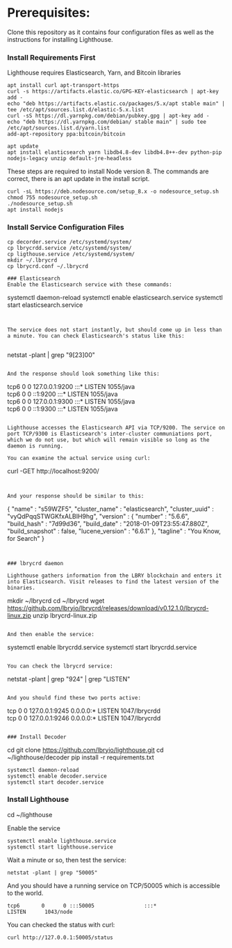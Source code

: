 # Prerequisites:

Clone this repository as it contains four configuration files as well as the instructions for installing Lighthouse.

### Install Requirements First
Lighthouse requires Elasticsearch, Yarn, and Bitcoin libraries

```
apt install curl apt-transport-https
curl -s https://artifacts.elastic.co/GPG-KEY-elasticsearch | apt-key add -
echo "deb https://artifacts.elastic.co/packages/5.x/apt stable main" | tee /etc/apt/sources.list.d/elastic-5.x.list
curl -sS https://dl.yarnpkg.com/debian/pubkey.gpg | apt-key add -
echo "deb https://dl.yarnpkg.com/debian/ stable main" | sudo tee /etc/apt/sources.list.d/yarn.list
add-apt-repository ppa:bitcoin/bitcoin
```

```
apt update
apt install elasticsearch yarn libdb4.8-dev libdb4.8++-dev python-pip nodejs-legacy unzip default-jre-headless
```

These steps are required to install Node version 8. The commands are correct, there is an apt update in the install script.

```
curl -sL https://deb.nodesource.com/setup_8.x -o nodesource_setup.sh
chmod 755 nodesource_setup.sh
./nodesource_setup.sh
apt install nodejs
```

### Install Service Configuration Files

```
cp decorder.service /etc/systemd/system/
cp lbrycrdd.service /etc/systemd/system/
cp ligthouse.service /etc/systemd/system/
mkdir ~/.lbrycrd
cp lbrycrd.conf ~/.lbrycrd

### Elasticsearch
Enable the Elasticsearch service with these commands:

```
systemctl daemon-reload
systemctl enable elasticsearch.service
systemctl start elasticsearch.service
```


The service does not start instantly, but should come up in less than a minute. You can check Elasticsearch's status like this:


```
netstat -plant | grep "9[23]00"
```

And the response should look something like this:

```
tcp6       0      0 127.0.0.1:9200          :::*                    LISTEN      1055/java       
tcp6       0      0 ::1:9200                :::*                    LISTEN      1055/java       
tcp6       0      0 127.0.0.1:9300          :::*                    LISTEN      1055/java       
tcp6       0      0 ::1:9300                :::*                    LISTEN      1055/java   
```

Lighthouse accesses the Elasticsearch API via TCP/9200. The service on port TCP/9300 is Elasticsearch's inter-cluster communiations port, which we do not use, but which will remain visible so long as the daemon is running.

You can examine the actual service using curl:

```
 curl -GET http://localhost:9200/
```


And your response should be similar to this:

```
{
  "name" : "s59WZF5",
  "cluster_name" : "elasticsearch",
  "cluster_uuid" : "vyQdPqqSTWGKfxALBIH9hg",
  "version" : {
   "number" : "5.6.6",
    "build_hash" : "7d99d36",
    "build_date" : "2018-01-09T23:55:47.880Z",
    "build_snapshot" : false,
    "lucene_version" : "6.6.1"
  },
  "tagline" : "You Know, for Search"
}
```


### lbrycrd daemon

Lighthouse gathers information from the LBRY blockchain and enters it into Elasticsearch. Visit releases to find the latest version of the binaries.

```
mkdir ~/lbrycrd
cd ~/lbrycrd
wget https://github.com/lbryio/lbrycrd/releases/download/v0.12.1.0/lbrycrd-linux.zip
unzip lbrycrd-linux.zip
```

And then enable the service:

```
systemctl enable lbrycrdd.service
systemctl start lbrycrdd.service
```

You can check the lbrycrd service:

```
netstat -plant | grep "924" | grep "LISTEN"
```

And you should find these two ports active:

```
tcp        0      0 127.0.0.1:9245          0.0.0.0:*               LISTEN      1047/lbrycrdd   
tcp        0      0 127.0.0.1:9246          0.0.0.0:*               LISTEN      1047/lbrycrdd   
```

### Install Decoder

```
cd
git clone https://github.com/lbryio/lighthouse.git
cd ~/lighthouse/decoder
pip install -r requirements.txt

```
systemctl daemon-reload
systemctl enable decoder.service
systemctl start decoder.service
```
### Install Lighthouse

cd ~/lighthouse


Enable the service

```
systemctl enable lighthouse.service
systemctl start lighthouse.service
```

Wait a minute or so, then test the service:

```
netstat -plant | grep "50005"
````

And you should have a running service on TCP/50005 which is accessible to the world.

```
tcp6       0      0 :::50005                :::*                    LISTEN      1043/node 
```

You can checked the status with curl:

```
curl http://127.0.0.1:50005/status
```

